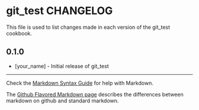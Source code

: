 git_test CHANGELOG
==================

This file is used to list changes made in each version of the git_test cookbook.

0.1.0
-----
- [your_name] - Initial release of git_test

- - -
Check the [Markdown Syntax Guide](http://daringfireball.net/projects/markdown/syntax) for help with Markdown.

The [Github Flavored Markdown page](http://github.github.com/github-flavored-markdown/) describes the differences between markdown on github and standard markdown.
